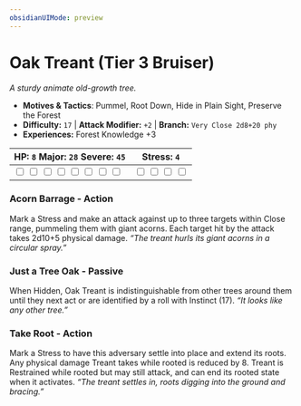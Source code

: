 ```yaml
---
obsidianUIMode: preview
---
```

# Oak Treant (Tier 3 Bruiser)

*A sturdy animate old-growth tree.*

- **Motives & Tactics**: Pummel, Root Down, Hide in Plain Sight, Preserve the Forest
- **Difficulty:** `17` | **Attack Modifier:** `+2` | **Branch:** `Very Close 2d8+20 phy`
- **Experiences:** Forest Knowledge +3

| HP: `8` Major: `28` Severe: `45` | Stress: `4` |
|--|--|
|  <input type="checkbox" unchecked id="7f07d3f8"> <input type="checkbox" unchecked id="db1fda21"> <input type="checkbox" unchecked id="533fc126"> <input type="checkbox" unchecked id="31a8dcf9"> <input type="checkbox" unchecked id="94397401"> <input type="checkbox" unchecked id="e33dba1c"> <input type="checkbox" unchecked id="65ef5291"> <input type="checkbox" unchecked id="efe99c30"> |  <input type="checkbox" unchecked id="1ff97258"> <input type="checkbox" unchecked id="700e8b3b"> <input type="checkbox" unchecked id="af7f2192"> <input type="checkbox" unchecked id="db7c7bf5"> |

### Acorn Barrage - Action

Mark a Stress and make an attack against up to three targets within Close range, pummeling them with giant acorns. Each target hit by the attack takes 2d10+5 physical damage. *“The treant hurls its giant acorns in a circular spray.”*

### Just a Tree Oak - Passive

When Hidden, Oak Treant is indistinguishable from other trees around them until they next act or are identified by a roll with Instinct (17). *“It looks like any other tree.”*

### Take Root - Action

Mark a Stress to have this adversary settle into place and extend its roots. Any physical damage Treant takes while rooted is reduced by 8. Treant is Restrained while rooted but may still attack, and can end its rooted state when it activates. *“The treant settles in, roots digging into the ground and bracing.”*




